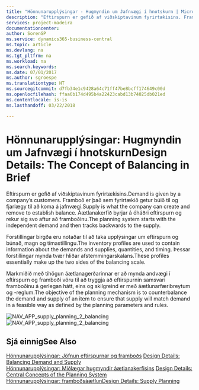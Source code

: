 ```yaml
---
title: "Hönnunarupplýsingar - Hugmyndin um Jafnvægi í hnotskurn | Microsoft Docs"
description: "Eftirspurn er gefið af viðskiptavinum fyrirtækisins. Framboð er það sem fyrirtækið getur búið til og fjarlægy til að koma á jafnvægi. Áætlanakerfið byrjar á óháðri eftirspurn og rekur sig svo aftur að framboðinu."
services: project-madeira
documentationcenter: 
author: SorenGP
ms.service: dynamics365-business-central
ms.topic: article
ms.devlang: na
ms.tgt_pltfrm: na
ms.workload: na
ms.search.keywords: 
ms.date: 07/01/2017
ms.author: sgroespe
ms.translationtype: HT
ms.sourcegitcommit: d7fb34e1c9428a64c71ff47be8bcff174649c00d
ms.openlocfilehash: ffaa6b174d495b4a22423cabd13b74025db021ed
ms.contentlocale: is-is
ms.lasthandoff: 03/22/2018

---
```

# <a name="design-details-the-concept-of-balancing-in-brief"></a><span data-ttu-id="1bf76-105">Hönnunarupplýsingar: Hugmyndin um Jafnvægi í hnotskurn</span><span class="sxs-lookup"><span data-stu-id="1bf76-105">Design Details: The Concept of Balancing in Brief</span></span>
<span data-ttu-id="1bf76-106">Eftirspurn er gefið af viðskiptavinum fyrirtækisins.</span><span class="sxs-lookup"><span data-stu-id="1bf76-106">Demand is given by a company’s customers.</span></span> <span data-ttu-id="1bf76-107">Framboð er það sem fyrirtækið getur búið til og fjarlægy til að koma á jafnvægi.</span><span class="sxs-lookup"><span data-stu-id="1bf76-107">Supply is what the company can create and remove to establish balance.</span></span> <span data-ttu-id="1bf76-108">Áætlanakerfið byrjar á óháðri eftirspurn og rekur sig svo aftur að framboðinu.</span><span class="sxs-lookup"><span data-stu-id="1bf76-108">The planning system starts with the independent demand and then tracks backwards to the supply.</span></span>  
  
 <span data-ttu-id="1bf76-109">Forstillingar birgða eru notaðar til að taka upplýsingar um eftirspurn og búnað, magn og tímastillingu.</span><span class="sxs-lookup"><span data-stu-id="1bf76-109">The inventory profiles are used to contain information about the demands and supplies, quantities, and timing.</span></span> <span data-ttu-id="1bf76-110">Þessar forstillingar mynda tvær hliðar afstemmingarskalans.</span><span class="sxs-lookup"><span data-stu-id="1bf76-110">These profiles essentially make up the two sides of the balancing scale.</span></span>  
  
 <span data-ttu-id="1bf76-111">Markmiðið með tihögun áætlanagerðarinnar er að mynda andvægi í eftirspurn og framboði vöru til að tryggja að eftirspurnin samsvari framboðinu á gerlegan hátt, eins og skilgreind er með áætlunarfæribreytum og -reglum.</span><span class="sxs-lookup"><span data-stu-id="1bf76-111">The objective of the planning mechanism is to counterbalance the demand and supply of an item to ensure that supply will match demand in a feasible way as defined by the planning parameters and rules.</span></span>  
  
 <span data-ttu-id="1bf76-112">![](media/nav_app_supply_planning_2_balancing.png "NAV_APP_supply_planning_2_balancing")</span><span class="sxs-lookup"><span data-stu-id="1bf76-112">![](media/nav_app_supply_planning_2_balancing.png "NAV_APP_supply_planning_2_balancing")</span></span>  
  
## <a name="see-also"></a><span data-ttu-id="1bf76-113">Sjá einnig</span><span class="sxs-lookup"><span data-stu-id="1bf76-113">See Also</span></span>  
 <span data-ttu-id="1bf76-114">[Hönnunarupplýsingar: Jöfnun eftirspurnar og framboðs](design-details-balancing-demand-and-supply.md) </span><span class="sxs-lookup"><span data-stu-id="1bf76-114">[Design Details: Balancing Demand and Supply](design-details-balancing-demand-and-supply.md) </span></span>  
 <span data-ttu-id="1bf76-115">[Hönnunarupplýsingar: Miðlægar hugmyndir áætlanakerfisins](design-details-central-concepts-of-the-planning-system.md) </span><span class="sxs-lookup"><span data-stu-id="1bf76-115">[Design Details: Central Concepts of the Planning System](design-details-central-concepts-of-the-planning-system.md) </span></span>  
 [<span data-ttu-id="1bf76-116">Hönnunarupplýsingar: framboðsáætlun</span><span class="sxs-lookup"><span data-stu-id="1bf76-116">Design Details: Supply Planning</span></span>](design-details-supply-planning.md)
